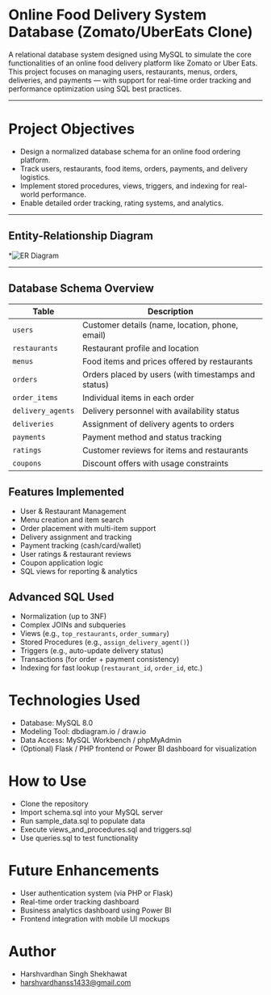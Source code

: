 #  Online Food Delivery System Database (Zomato/UberEats Clone)

A relational database system designed using MySQL to simulate the core functionalities of an online food delivery platform like Zomato or Uber Eats. This project focuses on managing users, restaurants, menus, orders, deliveries, and payments — with support for real-time order tracking and performance optimization using SQL best practices.

---

# Project Objectives

- Design a normalized database schema for an online food ordering platform.
- Track users, restaurants, food items, orders, payments, and delivery logistics.
- Implement stored procedures, views, triggers, and indexing for real-world performance.
- Enable detailed order tracking, rating systems, and analytics.

---

##  Entity-Relationship Diagram


*![ER Diagram](diagrams/online_food_er.jpg)


---

##  Database Schema Overview

| Table | Description |
|-------|-------------|
| `users` | Customer details (name, location, phone, email) |
| `restaurants` | Restaurant profile and location |
| `menus` | Food items and prices offered by restaurants |
| `orders` | Orders placed by users (with timestamps and status) |
| `order_items` | Individual items in each order |
| `delivery_agents` | Delivery personnel with availability status |
| `deliveries` | Assignment of delivery agents to orders |
| `payments` | Payment method and status tracking |
| `ratings` | Customer reviews for items and restaurants |
| `coupons` | Discount offers with usage constraints |


##  Features Implemented
- User & Restaurant Management
- Menu creation and item search
- Order placement with multi-item support
- Delivery assignment and tracking
- Payment tracking (cash/card/wallet)
- User ratings & restaurant reviews
- Coupon application logic
- SQL views for reporting & analytics

##  Advanced SQL Used

- Normalization (up to 3NF)
- Complex JOINs and subqueries
- Views (e.g., `top_restaurants`, `order_summary`)
- Stored Procedures (e.g., `assign_delivery_agent()`)
- Triggers (e.g., auto-update delivery status)
- Transactions (for order + payment consistency)
- Indexing for fast lookup (`restaurant_id`, `order_id`, etc.)

# Technologies Used
- Database: MySQL 8.0
- Modeling Tool: dbdiagram.io / draw.io
- Data Access: MySQL Workbench / phpMyAdmin
- (Optional) Flask / PHP frontend or Power BI dashboard for visualization

# How to Use
- Clone the repository
- Import schema.sql into your MySQL server
- Run sample_data.sql to populate data
- Execute views_and_procedures.sql and triggers.sql
- Use queries.sql to test functionality

# Future Enhancements
- User authentication system (via PHP or Flask)
- Real-time order tracking dashboard
- Business analytics dashboard using Power BI
- Frontend integration with mobile UI mockups

# Author
- Harshvardhan Singh Shekhawat
- harshvardhanss1433@gmail.com

